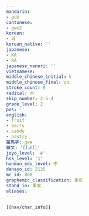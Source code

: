 ```yaml
---
mandarin:
- guǒ
cantonese:
- gwo2
korean:
- 과
korean_native: ''
japanese:
- KA
- RA
japanese_nanori: ''
vietnamese:
middle_chinese_initial: k
middle_chinese_final: uɑ
stroke_count: 9
radical: 木
skip_number: 2-5-4
grade_level: 2
pos: ''
english:
- fruit
- berry
- candy
- pastry
羅馬字: gwa
韓文: '[[과]]'
joyo_level: '4'
hsk_level: '1'
hanmun_edu_level: 中
danayo_id: 2135
mc_id: 808
graphemic_classification: 象形
stand_in: 果実
aliases:
---
```

```meta-bind-embed
[[nav/char_info]]
```